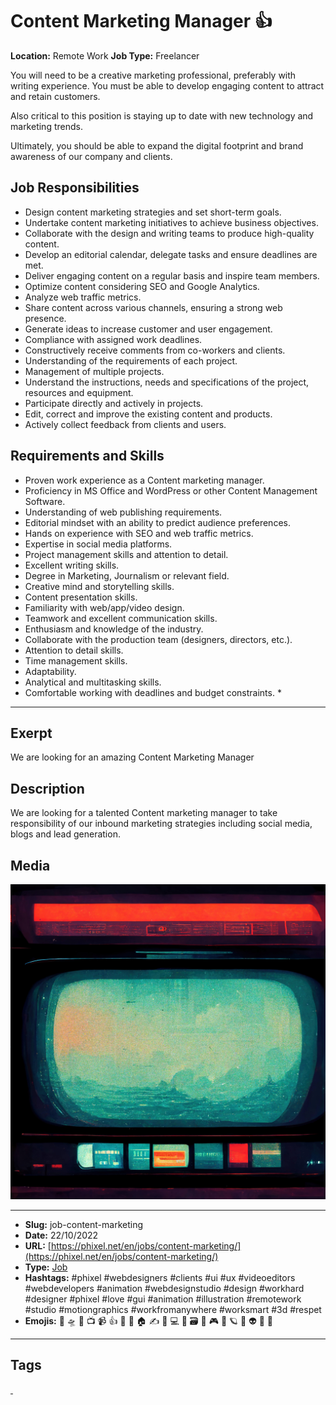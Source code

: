 # Content Marketing Manager 👍
**Location:** Remote Work
**Job Type:** Freelancer

You will need to be a creative marketing professional, preferably with writing experience. You must be able to develop engaging content to attract and retain customers.

Also critical to this position is staying up to date with new technology and marketing trends.

Ultimately, you should be able to expand the digital footprint and brand awareness of our company and clients.
## Job Responsibilities

- Design content marketing strategies and set short-term goals.
- Undertake content marketing initiatives to achieve business objectives.
- Collaborate with the design and writing teams to produce high-quality content.
- Develop an editorial calendar, delegate tasks and ensure deadlines are met.
- Deliver engaging content on a regular basis and inspire team members.
- Optimize content considering SEO and Google Analytics.
- Analyze web traffic metrics.
- Share content across various channels, ensuring a strong web presence.
- Generate ideas to increase customer and user engagement.
- Compliance with assigned work deadlines.
- Constructively receive comments from co-workers and clients.
- Understanding of the requirements of each project.
- Management of multiple projects.
- Understand the instructions, needs and specifications of the project, resources and equipment.
- Participate directly and actively in projects.
- Edit, correct and improve the existing content and products.
- Actively collect feedback from clients and users.

## Requirements and Skills

- Proven work experience as a Content marketing manager.
- Proficiency in MS Office and WordPress or other Content Management Software.
- Understanding of web publishing requirements.
- Editorial mindset with an ability to predict audience preferences.
- Hands on experience with SEO and web traffic metrics.
- Expertise in social media platforms.
- Project management skills and attention to detail.
- Excellent writing skills.
- Degree in Marketing, Journalism or relevant field.
- Creative mind and storytelling skills.
- Content presentation skills.
- Familiarity with web/app/video design.
- Teamwork and excellent communication skills.
- Enthusiasm and knowledge of the industry.
- Collaborate with the production team (designers, directors, etc.).
- Attention to detail skills.
- Time management skills.
- Adaptability.
- Analytical and multitasking skills.
- Comfortable working with deadlines and budget constraints. *
------------
## Exerpt
We are looking for an amazing Content Marketing Manager
## Description
We are looking for a talented Content marketing manager to take responsibility of our inbound marketing strategies including social media, blogs and lead generation.
## Media
<img src="media/490ca7f5/job-content-marketing.jpg">

------------
- **Slug:** job-content-marketing
- **Date:** 22/10/2022
- **URL:** [https://phixel.net/en/jobs/content-marketing/](https://phixel.net/en/jobs/content-marketing/)
- **Type:** [Job](#job)
- **Hashtags:** #phixel #webdesigners #clients #ui #ux #videoeditors #webdevelopers #animation #webdesignstudio #design #workhard #designer #phixel #love #gui #animation #illustration #remotework #studio #motiongraphics #workfromanywhere #worksmart #3d #respet
- **Emojis:** 🎨 🛸 📼 📺 📹 👍 🔗 📝 🏠 ✍️ 👨 💻 👑 🗃 👾 🎮 📲 🪐 🌟 👽 🚀 🌌

------------
## Tags
[ ](# )
